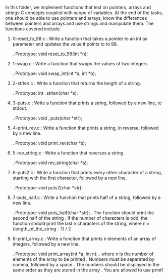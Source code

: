 In this folder, we implement functions that test on pointers, arrays and strings C concepts coupled with
scope of variables.
At the end of the tasks, one should be able to use pointers and arrays, know the differences between pointers and arrays and use strings and manipulate them.
The functions covered include:

1. 0-reset_to_98.c : Write a function that takes a pointer to an int as parameter and updates the value it points to to 98.

	. Prototype: void reset_to_98(int *n);

2. 1-swap.c : Write a function that swaps the values of two integers.

	. Prototype: void swap_int(int *a, int *b);

3. 2-strlen.c : Write a function that returns the length of a string.

	. Prototype: int _strlen(char *s);

4. 3-puts.c : Write a function that prints a string, followed by a new line, to stdout.

	. Prototype: void _puts(char *str);

5. 4-print_rev.c : Write a function that prints a string, in reverse, followed by a new line.

	. Prototype: void print_rev(char *s);

6. 5-rev_string.c : Write a function that reverses a string.

	. Prototype: void rev_string(char *s);

7. 6-puts2.c : Write a function that prints every other character of a string, starting with the first character, followed by a new line.

	. Prototype: void puts2(char *str);

8. 7-puts_half.c : Write a function that prints half of a string, followed by a new line.

	. Prototype: void puts_half(char *str);
	. The function should print the second half of the string
	. If the number of characters is odd, the function should print the last n characters of the string, where n = (length_of_the_string - 1) / 2

9. 8-print_array.c : Write a function that prints n elements of an array of integers, followed by a new line.

	. Prototype: void print_array(int *a, int n);
	. where n is the number of elements of the array to be printed
	. Numbers must be separated by comma, followed by a space
	. The numbers should be displayed in the same order as they are stored in the array
	. You are allowed to use printf

